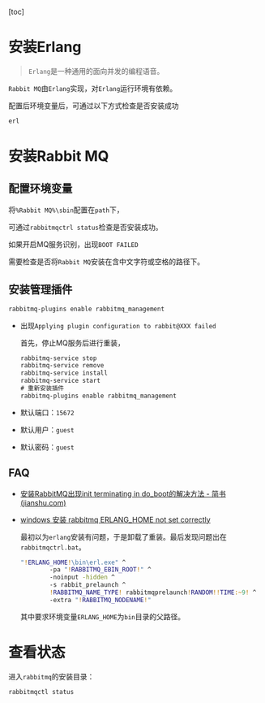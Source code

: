 [toc]

# 安装Erlang

> `Erlang`是一种通用的面向并发的编程语音。

`Rabbit MQ`由`Erlang`实现，对`Erlang`运行环境有依赖。

配置后环境变量后，可通过以下方式检查是否安装成功

``` bat
erl
```

# 安装Rabbit MQ

## 配置环境变量

将`%Rabbit MQ%\sbin`配置在`path`下，

可通过`rabbitmqctrl status`检查是否安装成功。

如果开启MQ服务识别，出现`BOOT FAILED`

需要检查是否将`Rabbit MQ`安装在含中文字符或空格的路径下。

## 安装管理插件

``` bat
rabbitmq-plugins enable rabbitmq_management
```

- 出现`Applying plugin configuration to rabbit@XXX failed`

  首先，停止MQ服务后进行重装，

  ``` bat
  rabbitmq-service stop
  rabbitmq-service remove
  rabbitmq-service install
  rabbitmq-service start
  # 重新安装插件
  rabbitmq-plugins enable rabbitmq_management
  ```

- 默认端口：`15672`

- 默认用户：`guest`

- 默认密码：`guest`

## FAQ

- [安装RabbitMQ出现init terminating in do_boot的解决方法 - 简书 (jianshu.com)](https://www.jianshu.com/p/264717dcbd1f)

- [windows 安装 rabbitmq ERLANG_HOME not set correctly](https://blog.csdn.net/weixin_34279184/article/details/92173659)

  最初以为`erlang`安装有问题，于是卸载了重装。最后发现问题出在`rabbitmqctrl.bat`。

  ``` bat
  "!ERLANG_HOME!\bin\erl.exe" ^
          -pa "!RABBITMQ_EBIN_ROOT!" ^
          -noinput -hidden ^
          -s rabbit_prelaunch ^
          !RABBITMQ_NAME_TYPE! rabbitmqprelaunch!RANDOM!!TIME:~9! ^
          -extra "!RABBITMQ_NODENAME!"
  ```

  其中要求环境变量`ERLANG_HOME`为`bin`目录的父路径。

# 查看状态

进入`rabbitmq`的安装目录：

``` shell
rabbitmqctl status
```



